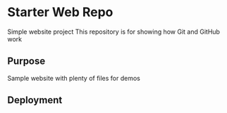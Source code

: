 # Starter Web Repo
Simple website project
This repository is for showing how Git and GitHub work

## Purpose

Sample website with plenty of files for demos

## Deployment